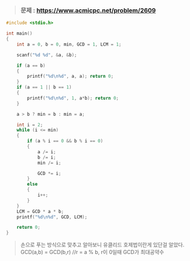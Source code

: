 >### 문제 : https://www.acmicpc.net/problem/2609
````c
#include <stdio.h>

int main()
{
    int a = 0, b = 0, min, GCD = 1, LCM = 1;

    scanf("%d %d", &a, &b);

    if (a == b)
    {
        printf("%d\n%d", a, a); return 0;
    }
    if (a == 1 || b == 1)
    {
        printf("%d\n%d", 1, a*b); return 0;
    }

    a > b ? min = b : min = a;

    int i = 2;
    while (i <= min)
    {
        if (a % i == 0 && b % i == 0)
        {
            a /= i;
            b /= i;
            min /= i;

            GCD *= i;
        }
        else
        {
            i++;
        }
    }
    LCM = GCD * a * b;
    printf("%d\n%d", GCD, LCM);

	return 0;
}


````
> 손으로 푸는 방식으로 맞추고 알아보니 유클리드 호제법이란게 있단걸 알았다.
> GCD(a,b) = GCD(b,r) //r = a % b, r이 0일때 GCD가 최대공약수